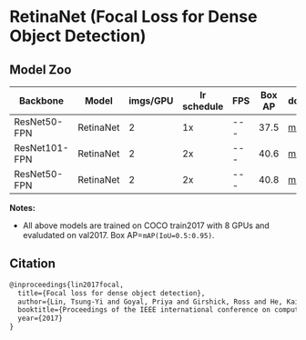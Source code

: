 # RetinaNet (Focal Loss for Dense Object Detection)

## Model Zoo

| Backbone     | Model     | imgs/GPU | lr schedule | FPS | Box AP | download   | config      |
| ------------ | --------- | -------- | ----------- | --- | ------ | ---------- | ----------- |
| ResNet50-FPN | RetinaNet | 2        | 1x          | --- | 37.5   | [model](https://bj.bcebos.com/v1/paddledet/models/retinanet_r50_fpn_1x_coco.pdparams) | [config](./retinanet_r50_fpn_1x_coco.yml) |
| ResNet101-FPN| RetinaNet | 2        | 2x          | --- | 40.6   | [model](https://paddledet.bj.bcebos.com/models/retinanet_r101_fpn_2x_coco.pdparams) | [config](./retinanet_r101_fpn_2x_coco.yml)  |
| ResNet50-FPN | RetinaNet | 2        | 2x          | --- | 40.8    | [model](https://bj.bcebos.com/v1/paddledet/models/retinanet_r101_distill_r50_2x_coco.pdparams) | [config](./retinanet_r50_fpn_2x_coco.yml)/[slim_config](../slim/distill/retinanet_resnet101_coco_distill.yml) |
**Notes:**

- All above models are trained on COCO train2017 with 8 GPUs and evaludated on val2017. Box AP=`mAP(IoU=0.5:0.95)`.


## Citation

```latex
@inproceedings{lin2017focal,
  title={Focal loss for dense object detection},
  author={Lin, Tsung-Yi and Goyal, Priya and Girshick, Ross and He, Kaiming and Doll{\'a}r, Piotr},
  booktitle={Proceedings of the IEEE international conference on computer vision},
  year={2017}
}
```
